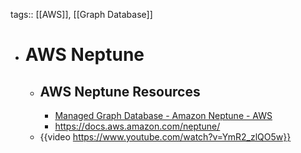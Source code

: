 tags:: [[AWS]], [[Graph Database]]

- # AWS Neptune
	- ## AWS Neptune Resources
		- [Managed Graph Database - Amazon Neptune - AWS](https://aws.amazon.com/neptune/)
		- https://docs.aws.amazon.com/neptune/
	- {{video https://www.youtube.com/watch?v=YmR2_zlQO5w}}